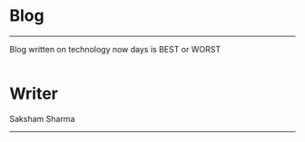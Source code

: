 # Blog
******************************************************************************************************************************
Blog written on technology now days is BEST or WORST

<img scr="worstorbest.jpg">

# Writer
Saksham Sharma
******************************************************************************************************************************
